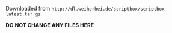 Downloaded from `http://dl.weiherhei.de/scriptbox/scriptbox-latest.tar.gz`

**DO NOT CHANGE ANY FILES HERE**
